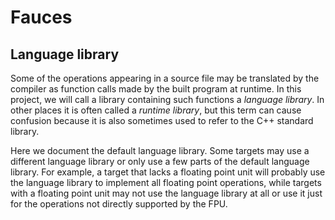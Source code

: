 # Fauces

## Language library

Some of the operations appearing in a source file may be translated by the compiler as function calls made by the built program at runtime. In this project, we will call a library containing such functions a *language library*. In other places it is often called a *runtime library*, but this term can cause confusion because it is also sometimes used to refer to the C++ standard library.

Here we document the default language library. Some targets may use a different language library or only use a few parts of the default language library. For example, a target that lacks a floating point unit will probably use the language library to implement all floating point operations, while targets with a floating point unit may not use the language library at all or use it just for the operations not directly supported by the FPU.